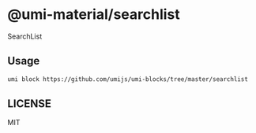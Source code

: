 # @umi-material/searchlist

SearchList

## Usage

```sh
umi block https://github.com/umijs/umi-blocks/tree/master/searchlist
```

## LICENSE

MIT
